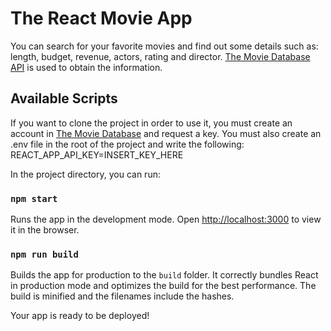 # The React Movie App
You can search for your favorite movies and find out some details such as: length, budget, revenue, actors, rating and director. [The Movie Database API](https://www.themoviedb.org/) is used to obtain the information.
## Available Scripts

If you want to clone the project in order to use it, you must create an account in [The Movie Database](https://www.themoviedb.org/) and request a key.
You must also create an .env file in the root of the project and write the following: REACT_APP_API_KEY=INSERT_KEY_HERE

In the project directory, you can run:

### `npm start`

Runs the app in the development mode.
Open [http://localhost:3000](http://localhost:3000) to view it in the browser.

### `npm run build`
Builds the app for production to the `build` folder.
It correctly bundles React in production mode and optimizes the build for the best performance. The build is minified and the filenames include the hashes.

Your app is ready to be deployed!
